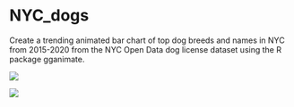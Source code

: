 # NYC_dogs
Create a trending animated bar chart of top dog breeds and names in NYC from 2015-2020 from the NYC Open Data dog license dataset using the R package gganimate.

![](doganimation_black.gif)

![](doganimation_white.gif)
